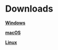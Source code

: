 # **Downloads**

[**Windows**](https://nightly.link/WebMCDevelopment/WebMCDesktop/workflows/build/main/app-windows.zip)

[**macOS**](https://nightly.link/WebMCDevelopment/WebMCDesktop/workflows/build/main/app-macOS.zip)

[**Linux**](https://nightly.link/WebMCDevelopment/WebMCDesktop/workflows/build/main/app-linux.zip)